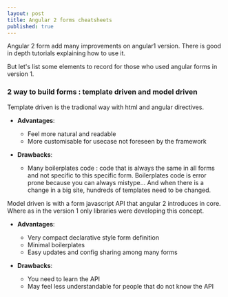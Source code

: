 ```yaml
---
layout: post
title: Angular 2 forms cheatsheets
published: true
---
```

Angular 2 form add many improvements on angular1 version. There is good in depth tutorials explaining how to use it. 

But let's list some elements to record for those who used angular forms in version 1.


### 2 way to build forms : template driven and model driven 

Template driven is the tradional way with html and angular directives. 

* **Advantages**: 
   * Feel more natural and readable 
   * More customisable for usecase  not foreseen by the framework

* **Drawbacks**: 
   * Many boilerplates code : code that is always the same in all forms and not specific to this specific form. Boilerplates code is error prone because you can always mistype... And when there is a change in a big site, hundreds of templates need to be changed.

Model driven is with a form javascript API that angular 2 introduces in core. Where as in the version 1 only libraries were developing this concept.

* **Advantages**: 
  * Very compact declarative style  form definition 
  * Minimal boilerplates
  * Easy updates and config sharing among many forms 
  
* **Drawbacks**: 
  * You need to learn the API 
  * May feel less understandable for people that do not know the API

